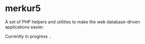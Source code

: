 # merkur5
A set of PHP helpers and utilities to make the web database-driven applications easier.

Currently in progress ..


